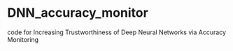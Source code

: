 # DNN_accuracy_monitor
code for Increasing Trustworthiness of Deep Neural Networks via Accuracy Monitoring
